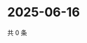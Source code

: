 # 2025-06-16

共 0 条

<!-- BEGIN ZHIHUQUESTIONS -->
<!-- 最后更新时间 Mon Jun 16 2025 00:12:39 GMT+0800 (China Standard Time) -->

<!-- END ZHIHUQUESTIONS -->
